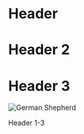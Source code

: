 # Header
# Header 2
# Header 3


![German Shepherd](https://github.com/bballbend/skills-communicate-using-markdown/assets/94757333/5e61fba8-58f6-4763-a452-674ada8094c8)

Header 1-3
